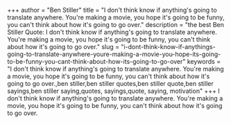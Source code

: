 +++
author = "Ben Stiller"
title = "I don't think know if anything's going to translate anywhere. You're making a movie, you hope it's going to be funny, you can't think about how it's going to go over."
description = "the best Ben Stiller Quote: I don't think know if anything's going to translate anywhere. You're making a movie, you hope it's going to be funny, you can't think about how it's going to go over."
slug = "i-dont-think-know-if-anythings-going-to-translate-anywhere-youre-making-a-movie-you-hope-its-going-to-be-funny-you-cant-think-about-how-its-going-to-go-over"
keywords = "I don't think know if anything's going to translate anywhere. You're making a movie, you hope it's going to be funny, you can't think about how it's going to go over.,ben stiller,ben stiller quotes,ben stiller quote,ben stiller sayings,ben stiller saying,quotes, sayings,quote, saying, motivation"
+++
I don't think know if anything's going to translate anywhere. You're making a movie, you hope it's going to be funny, you can't think about how it's going to go over.
